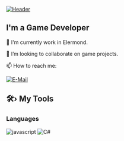 [![Header](https://github.com/mihai6398/mihai6398/blob/main/assets/header-gif.gif)](#)

## I'm a Game Developer
🔭 I'm currently work in Elermond.

👯 I’m looking to collaborate on game projects.

📫 How to reach me:

[![E-Mail](https://img.shields.io/badge/--email?label=E-mail&logo=Gmail&style=social)](mailto:mihai6398.dev@gmail.com)

<summary><h2>🛠️› My Tools</h2></summary>

### Languages

![javascript](https://img.shields.io/badge/JavaScript-323330?style=for-the-badge&logo=javascript&logoColor=F7DF1E)
![C#](https://img.shields.io/badge/CSharp-323330?style=for-the-badge&logo=C#&logoColor=F7DF1E)
